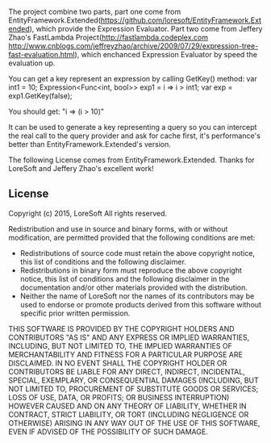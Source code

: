 The project combine two parts, part one come from EntityFramework.Extended(https://github.com/loresoft/EntityFramework.Extended), which provide the Expression Evaluator.
Part two come from Jeffery Zhao's FastLambda Project(http://fastlambda.codeplex.com http://www.cnblogs.com/jeffreyzhao/archive/2009/07/29/expression-tree-fast-evaluation.html), which enchanced Expression Evaluator by speed the evaluation up.

You can get a key represent an expression by calling GetKey() method:
var int1 = 10;
Expression<Func<int, bool>> exp1 = i => i > int1;
var exp = exp1.GetKey(false);

You should get:
"i => (i > 10)"

It can be used to generate a key representing a query so you can intercept the real call to the query provider and ask for cache first, it's performance's better than EntityFramework.Extended's version. 

The following License comes from EntityFramework.Extended. Thanks for LoreSoft and Jeffery Zhao's excellent work!
## License

Copyright (c) 2015, LoreSoft
All rights reserved.

Redistribution and use in source and binary forms, with or without modification, are permitted provided that the following conditions are met:

- Redistributions of source code must retain the above copyright notice, this list of conditions and the following disclaimer.
- Redistributions in binary form must reproduce the above copyright notice, this list of conditions and the following disclaimer in the documentation and/or other materials provided with the distribution.
- Neither the name of LoreSoft nor the names of its contributors may be used to endorse or promote products derived from this software without specific prior written permission.

THIS SOFTWARE IS PROVIDED BY THE COPYRIGHT HOLDERS AND CONTRIBUTORS "AS IS" AND ANY EXPRESS OR IMPLIED WARRANTIES, INCLUDING, BUT NOT LIMITED TO, THE IMPLIED WARRANTIES OF MERCHANTABILITY AND FITNESS FOR A PARTICULAR PURPOSE ARE DISCLAIMED. IN NO EVENT SHALL THE COPYRIGHT HOLDER OR CONTRIBUTORS BE LIABLE FOR ANY DIRECT, INDIRECT, INCIDENTAL, SPECIAL, EXEMPLARY, OR CONSEQUENTIAL DAMAGES (INCLUDING, BUT NOT LIMITED TO, PROCUREMENT OF SUBSTITUTE GOODS OR SERVICES; LOSS OF USE, DATA, OR PROFITS; OR BUSINESS INTERRUPTION) HOWEVER CAUSED AND ON ANY THEORY OF LIABILITY, WHETHER IN CONTRACT, STRICT LIABILITY, OR TORT (INCLUDING NEGLIGENCE OR OTHERWISE) ARISING IN ANY WAY OUT OF THE USE OF THIS SOFTWARE, EVEN IF ADVISED OF THE POSSIBILITY OF SUCH DAMAGE.
